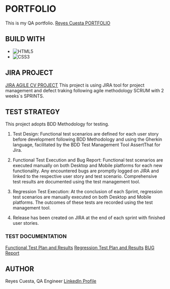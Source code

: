 # PORTFOLIO
This is my QA portfolio.
[Reyes Cuesta PORTFOLIO](https://bootcamp-qa.github.io/web-portfolio-template)

## BUILD WITH
* ![HTML5](https://img.shields.io/badge/html5-%23E34F26.svg?style=for-the-badge&logo=html5&logoColor=white)
* ![CSS3](https://img.shields.io/badge/css3-%231572B6.svg?style=for-the-badge&logo=css3&logoColor=white)

## JIRA PROJECT
[JIRA AGILE CV PROJECT](https://bootcampqareyes.atlassian.net/jira/software/projects/CVP/boards/1)
This project is using JIRA tool for project management and defect traking following agile methodology SCRUM with 2 weeks´s SPRINTS.

## TEST STRATEGY
This project adopts BDD Methodology for testing.

1. Test Design: Functional test scenarios are defined for each user story before development following BDD Methodology and using the Gherkin language, facilitated by the BDD Test Management Tool AssertThat for Jira.

2. Functional Test Execution and Bug Report: Functional test scenarios are executed manually on both Desktop and Mobile platforms for each new functionality. Any encountered bugs are promptly logged on JIRA and linked to the respective user story and test scenario. Comprehensive test results are documented using the test management tool.

4. Regression Test Execution: At the conclusion of each Sprint, regression test scenarios are manually executed on both Desktop and Mobile platforms. The outcomes of these tests are recorded using the test management tool.
5. Release has been created on JIRA at the end of each sprint with finished user stories.



### TEST DOCUMENTATION
[Functional Test Plan and Results](/tests/test-plan.pdf)
[Regression Test Plan and Results](/tests/regression-test-plan.pdf)
[BUG Report](/tests/regression-test-plan.pdf)


## AUTHOR
Reyes Cuesta, QA Engineer
[LinkedIn Profile](https://www.linkedin.com/in/reyescuesta)

